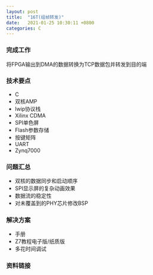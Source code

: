 ```yaml
---
layout: post
title:  "16T(组帧转发)"
date:   2021-01-25 10:30:11 +0800
categories: C
---
```


### 完成工作

将FPGA输出到DMA的数据转换为TCP数据包并转发到目的端

### 技术要点

- C
- 双核AMP
- lwip协议栈
- Xilinx CDMA
- SPI单色屏
- Flash参数存储
- 按键矩阵
- UART
- Zynq7000

### 问题汇总

- 双核的数据同步和启动顺序
- SPI显示屏的复杂动画效果
- 数据流的稳定性
- 对未覆盖到的PHY芯片修改BSP

### 解决方案
- 手册
- Z7教程电子版/纸质版
- 多花时间调试

### 资料链接

<!-- - [Transfer](https://github.com/KuzuryuYaichi/Transfer) -->
